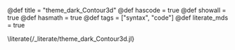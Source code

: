 @def title = "theme_dark_Contour3d"
@def hascode = true
@def showall = true
@def hasmath = true
@def tags = ["syntax", "code"]
@def literate_mds = true

\literate{/_literate/theme_dark_Contour3d.jl}
